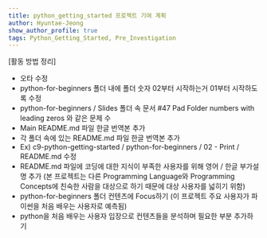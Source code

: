 ```yaml
---
title: python_getting_started 프로젝트 기여 계획
author: Hyuntae-Jeong
show_author_profile: true
tags: Python_Getting_Started, Pre_Investigation
---
```


[활동 방법 정리]

- 오타 수정
- python-for-beginners 폴더 내에 폴더 숫자 02부터 시작하는거 01부터 시작하도록 수정
- python-for-beginners / Slides 폴더 속 문서 #47 Pad Folder numbers with leading zeros 와 같은 문제 수
- Main README.md 파일 한글 번역본 추가
- 각 폴더 속에 있는 README.md 파일 한글 번역본 추가
- Ex) c9-python-getting-started / python-for-beginners / 02 - Print / README.md 수정
- README.md 파일에 코딩에 대한 지식이 부족한 사용자를 위해 영어 / 한글 부가설명 추가 (본 프로젝트는 다른 Programming Language와 Programming Concepts에 친숙한 사람을 대상으로 하기 때문에 대상 사용자를 넓히기 위함)
- python-for-beginners 폴더 컨텐츠에 Focus하기 (이 프로젝트 주요 사용자가 파이썬을 처음 배우는 사용자로 예측됨)
- python을 처음 배우는 사용자 입장으로 컨텐츠들을 분석하며 필요한 부분 추가하기
